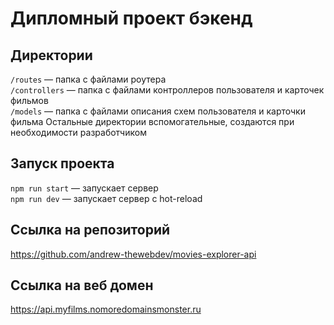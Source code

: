 # Дипломный проект бэкенд

## Директории

`/routes` — папка с файлами роутера  
`/controllers` — папка с файлами контроллеров пользователя и карточек фильмов  
`/models` — папка с файлами описания схем пользователя и карточки фильма
Остальные директории вспомогательные, создаются при необходимости разработчиком

## Запуск проекта

`npm run start` — запускает сервер  
`npm run dev` — запускает сервер с hot-reload

## Ссылка на репозиторий

https://github.com/andrew-thewebdev/movies-explorer-api

## Ссылка на веб домен

https://api.myfilms.nomoredomainsmonster.ru
